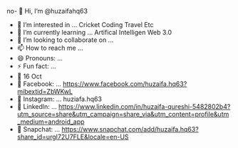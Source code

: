 no- 👋 Hi, I’m @huzaifahq63
- 👀 I’m interested in ... Cricket Coding Travel Etc
- 🌱 I’m currently learning ... Artifical Intelligen Web 3.0
- 💞️ I’m looking to collaborate on ...
- 📫 How to reach me ...
- 😄 Pronouns: ...
- ⚡ Fun fact: ...
- 🍰 16 Oct
- 💯 Facebook: ... https://www.facebook.com/huzaifa.hq63?mibextid=ZbWKwL
- 💯 Instagram: ... huziafa.hq63
- 💯 Linkedln: ... https://www.linkedin.com/in/huzaifa-qureshi-5482802b4?utm_source=share&utm_campaign=share_via&utm_content=profile&utm_medium=android_app
- 💯 Snapchat: ... https://www.snapchat.com/add/huzaifa.hq63?share_id=urgI72U7FLE&locale=en-US
<!---
huzaifahq63/huzaifahq63 is a ✨ special ✨ repository because its `README.md` (this file) appears on your GitHub profile.
You can click the Preview link to take a look at your changes.
--->
